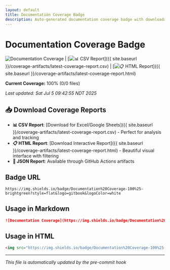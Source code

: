 ```yaml
---
layout: default
title: Documentation Coverage Badge
description: Auto-generated documentation coverage badge with downloadable reports
---
```


# Documentation Coverage Badge

![Documentation Coverage](https://img.shields.io/badge/Documentation%20Coverage-100%25-brightgreen?style=flat&logo=gitbook&logoColor=white) | [![📊 CSV Report](https://img.shields.io/badge/📊%20CSV-Download-blue?style=flat&logo=microsoftexcel&logoColor=white)]({{ site.baseurl }}/coverage-artifacts/latest-coverage-report.csv) | [![📋 HTML Report](https://img.shields.io/badge/📋%20HTML-Download-green?style=flat&logo=html5&logoColor=white)]({{ site.baseurl }}/coverage-artifacts/latest-coverage-report.html)

**Current Coverage:** 100% (0/0 files)

*Last updated: Sat Jul  5 09:42:55 NDT 2025*

## 📥 Download Coverage Reports

- **📊 CSV Report**: [Download for Excel/Google Sheets]({{ site.baseurl }}/coverage-artifacts/latest-coverage-report.csv) - Perfect for analysis and tracking
- **📋 HTML Report**: [Download Interactive Report]({{ site.baseurl }}/coverage-artifacts/latest-coverage-report.html) - Beautiful visual interface with filtering
- **📄 JSON Report**: Available through GitHub Actions artifacts

## Badge URL

```
https://img.shields.io/badge/Documentation%20Coverage-100%25-brightgreen?style=flat&logo=gitbook&logoColor=white
```

## Usage in Markdown

```markdown
![Documentation Coverage](https://img.shields.io/badge/Documentation%20Coverage-100%25-brightgreen?style=flat&logo=gitbook&logoColor=white)
```

## Usage in HTML

```html
<img src="https://img.shields.io/badge/Documentation%20Coverage-100%25-brightgreen?style=flat&logo=gitbook&logoColor=white" alt="Documentation Coverage 100%" />
```

---
*This file is automatically updated by the pre-commit hook*
